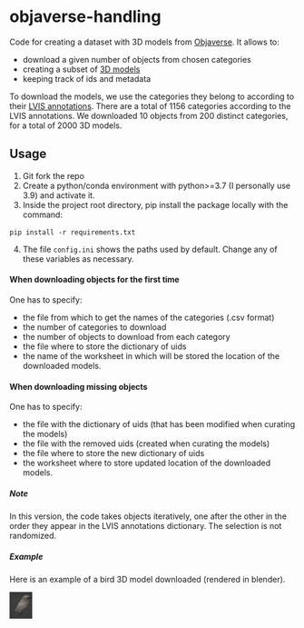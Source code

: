 # objaverse-handling
Code for creating a dataset with 3D models from [Objaverse](https://arxiv.org/abs/2212.08051). It allows to: 
- download a given number of objects from chosen categories
- creating a subset of [3D models](https://objaverse.allenai.org)
- keeping track of ids and metadata

To download the models, we use the categories they belong to according to their [LVIS annotations](https://huggingface.co/datasets/allenai/objaverse/blob/main/lvis-annotations.json.gz).
There are a total of 1156 categories according to the LVIS annotations. 
We downloaded 10 objects from 200 distinct categories, for a total of 2000 3D models.

## Usage 
1. Git fork the repo
2. Create a python/conda environment with python>=3.7 (I personally use 3.9) and activate it. 
3. Inside the project root directory, pip install the package locally with the command: 
```
pip install -r requirements.txt
```
4. The file ```config.ini``` shows the paths used by default. Change any of these variables as necessary. 

#### When downloading objects for the first time 
One has to specify: 
- the file from which to get the names of the categories (.csv format)
- the number of categories to download 
- the number of objects to download from each category
- the file where to store the dictionary of uids 
- the name of the worksheet in which will be stored the location of the downloaded models. 


#### When downloading missing objects 
One has to specify: 
- the file with the dictionary of uids (that has been modified when curating the models) 
- the file with the removed uids (created when curating the models)
- the file where to store the new dictionary of uids
- the worksheet where to store updated location of the downloaded models.

##### Note
In this version, the code takes objects iteratively, one after the other in the order they appear in the LVIS annotations dictionary. 
The selection is not randomized.

##### Example 
Here is an example of a bird 3D model downloaded (rendered in blender). 

<img src="img/bird_left.png" width="40"/>
